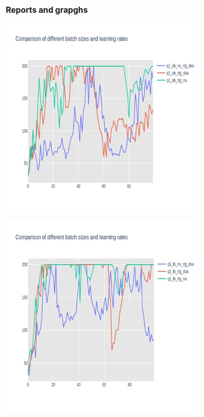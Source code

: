 ## Reports and grapghs

<img src="report/q11.jpeg" width=1000 height=500></img>


<img src="report/q1_2.jpg" width=1000 height=500></img>


